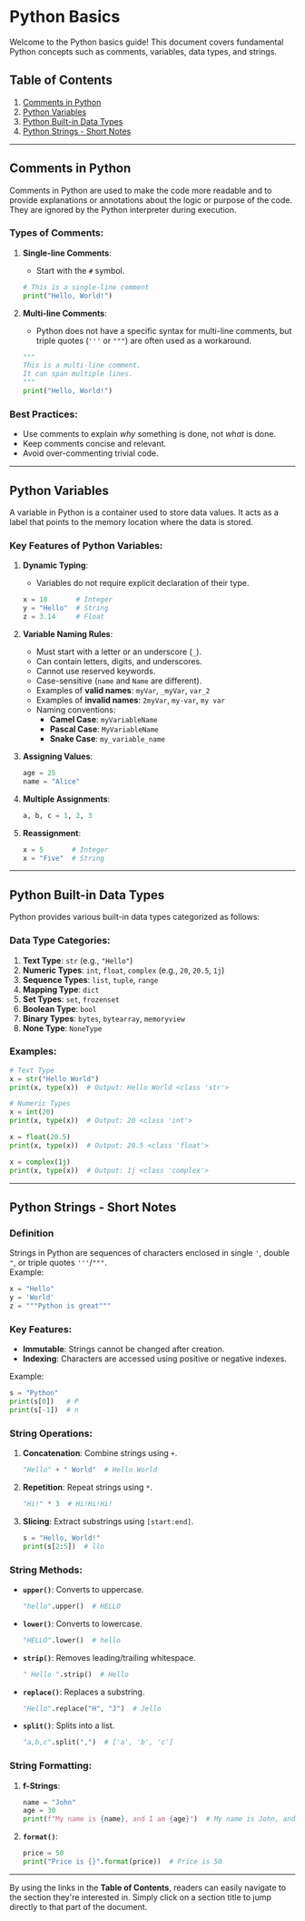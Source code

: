 
# Python Basics

Welcome to the Python basics guide! This document covers fundamental Python concepts such as comments, variables, data types, and strings.

## Table of Contents
1. [Comments in Python](#comments-in-python)
2. [Python Variables](#python-variables)
3. [Python Built-in Data Types](#python-built-in-data-types)
4. [Python Strings - Short Notes](#python-strings-short-notes)

---

## Comments in Python
Comments in Python are used to make the code more readable and to provide explanations or annotations about the logic or purpose of the code. They are ignored by the Python interpreter during execution.

### Types of Comments:
1. **Single-line Comments**:
   - Start with the `#` symbol.
   ```python
   # This is a single-line comment
   print("Hello, World!")
   ```

2. **Multi-line Comments**:
   - Python does not have a specific syntax for multi-line comments, but triple quotes (`'''` or `"""`) are often used as a workaround.
   ```python
   """
   This is a multi-line comment.
   It can span multiple lines.
   """
   print("Hello, World!")
   ```

### Best Practices:
- Use comments to explain *why* something is done, not *what* is done.
- Keep comments concise and relevant.
- Avoid over-commenting trivial code.

---

## Python Variables
A variable in Python is a container used to store data values. It acts as a label that points to the memory location where the data is stored.

### Key Features of Python Variables:
1. **Dynamic Typing**:  
   - Variables do not require explicit declaration of their type.
   ```python
   x = 10       # Integer
   y = "Hello"  # String
   z = 3.14     # Float
   ```

2. **Variable Naming Rules**:
   - Must start with a letter or an underscore (`_`).
   - Can contain letters, digits, and underscores.
   - Cannot use reserved keywords.
   - Case-sensitive (`name` and `Name` are different).
   - Examples of **valid names**: `myVar`, `_myVar`, `var_2`
   - Examples of **invalid names**: `2myVar`, `my-var`, `my var`
   - Naming conventions:
     - **Camel Case**: `myVariableName`
     - **Pascal Case**: `MyVariableName`
     - **Snake Case**: `my_variable_name`

3. **Assigning Values**:
   ```python
   age = 25
   name = "Alice"
   ```

4. **Multiple Assignments**:
   ```python
   a, b, c = 1, 2, 3
   ```

5. **Reassignment**:
   ```python
   x = 5       # Integer
   x = "Five"  # String
   ```

---

## Python Built-in Data Types
Python provides various built-in data types categorized as follows:

### Data Type Categories:
1. **Text Type**: `str` (e.g., `"Hello"`)
2. **Numeric Types**: `int`, `float`, `complex` (e.g., `20`, `20.5`, `1j`)
3. **Sequence Types**: `list`, `tuple`, `range`
4. **Mapping Type**: `dict`
5. **Set Types**: `set`, `frozenset`
6. **Boolean Type**: `bool`
7. **Binary Types**: `bytes`, `bytearray`, `memoryview`
8. **None Type**: `NoneType`

### Examples:
```python
# Text Type
x = str("Hello World")
print(x, type(x))  # Output: Hello World <class 'str'>

# Numeric Types
x = int(20)
print(x, type(x))  # Output: 20 <class 'int'>

x = float(20.5)
print(x, type(x))  # Output: 20.5 <class 'float'>

x = complex(1j)
print(x, type(x))  # Output: 1j <class 'complex'>
```

---

## Python Strings - Short Notes

### Definition
Strings in Python are sequences of characters enclosed in single `'`, double `"`, or triple quotes `'''`/`"""`.  
Example:
```python
x = "Hello"
y = 'World'
z = """Python is great"""
```

### Key Features:
- **Immutable**: Strings cannot be changed after creation.
- **Indexing**: Characters are accessed using positive or negative indexes.
  
Example:
```python
s = "Python"
print(s[0])   # P
print(s[-1])  # n
```

### String Operations:
1. **Concatenation**: Combine strings using `+`.
   ```python
   "Hello" + " World"  # Hello World
   ```

2. **Repetition**: Repeat strings using `*`.
   ```python
   "Hi!" * 3  # Hi!Hi!Hi!
   ```

3. **Slicing**: Extract substrings using `[start:end]`.
   ```python
   s = "Hello, World!"
   print(s[2:5])  # llo
   ```

### String Methods:
- **`upper()`**: Converts to uppercase.
  ```python
  "hello".upper()  # HELLO
  ```

- **`lower()`**: Converts to lowercase.
  ```python
  "HELLO".lower()  # hello
  ```

- **`strip()`**: Removes leading/trailing whitespace.
  ```python
  " Hello ".strip()  # Hello
  ```

- **`replace()`**: Replaces a substring.
  ```python
  "Hello".replace("H", "J")  # Jello
  ```

- **`split()`**: Splits into a list.
  ```python
  "a,b,c".split(",")  # ['a', 'b', 'c']
  ```

### String Formatting:
1. **f-Strings**:
   ```python
   name = "John"
   age = 30
   print(f"My name is {name}, and I am {age}")  # My name is John, and I am 30
   ```

2. **`format()`**:
   ```python
   price = 50
   print("Price is {}".format(price))  # Price is 50
   ```

---

By using the links in the **Table of Contents**, readers can easily navigate to the section they're interested in. Simply click on a section title to jump directly to that part of the document.
